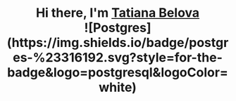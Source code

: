 <h1 align="center">Hi there, I'm <a href="https://daniilshat.ru/" target="_blank">Tatiana Belova</a><br>
![Postgres](https://img.shields.io/badge/postgres-%23316192.svg?style=for-the-badge&logo=postgresql&logoColor=white)

<!--
**TatianaBelova333/TatianaBelova333** is a ✨ _special_ ✨ repository because its `README.md` (this file) appears on your GitHub profile.

Here are some ideas to get you started:

- 🔭 I’m currently working on ...
- 🌱 I’m currently learning ...
- 👯 I’m looking to collaborate on ...
- 🤔 I’m looking for help with ...
- 💬 Ask me about ...
- 📫 How to reach me: ...
- 😄 Pronouns: ...
- ⚡ Fun fact: ...
-->
